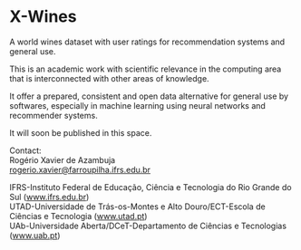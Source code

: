 # X-Wines
A world wines dataset with user ratings for recommendation systems and general use.

This is an academic work with scientific relevance in the computing area that is interconnected with other areas of knowledge.

It offer a prepared, consistent and open data alternative for general use by softwares, especially in machine learning using neural networks and recommender systems.

It will soon be published in this space.


Contact:<br>
Rogério Xavier de Azambuja<br>
rogerio.xavier@farroupilha.ifrs.edu.br

IFRS-Instituto Federal de Educação, Ciência e Tecnologia do Rio Grande do Sul (www.ifrs.edu.br)<br>
UTAD-Universidade de Trás-os-Montes e Alto Douro/ECT-Escola de Ciências e Tecnologia (www.utad.pt)<br> 
UAb-Universidade Aberta/DCeT-Departamento de Ciências e Tecnologias (www.uab.pt)<br>
 

